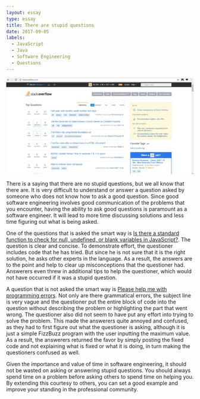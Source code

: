 ```yaml
---
layout: essay
type: essay
title: There are stupid questions
date: 2017-09-05
labels:
  - JavaScript
  - Java
  - Software Engineering
  - Questions
---
```


<img class="ui image" src="../images/stack_overflow.jpg">

There is a saying that there are no stupid questions, but we all know that there are. It is very difficult to understand or answer a question asked by someone who does not know how to ask a good question. Since good software engineering involves good communication of the problems that you encounter, having the ability to ask good questions is paramount as a software engineer. It will lead to more time discussing solutions and less time figuring out what is being asked.

One of the questions that is asked the smart way is <a href="https://stackoverflow.com/questions/5515310/is-there-a-standard-function-to-check-for-null-undefined-or-blank-variables-in">Is there a standard function to check for null, undefined, or blank variables in JavaScript?</a>. The question is clear and concise. To demonstrate effort, the questioner includes code that he has tried. But since he is not sure that it is the right solution, he asks other experts in the language. As a result, the answers are to the point and help to clear up misconceptions that the questioner had. Answerers even threw in additional tips to help the questioner, which would not have occurred if it was a stupid question.

A question that is not asked the smart way is <a href="https://stackoverflow.com/questions/31024276/please-help-me-with-java-programming-errors">Please help me with programming errors</a>. Not only are there grammatical errors, the subject line is very vague and the questioner put the entire block of code into the question without describing the problem or highlighting the part that went wrong. The questioner also did not seem to have put any effort into trying to solve the problem. This made the answerers quite annoyed and confused, as they had to first figure out what the questioner is asking, although it is just a simple FizzBuzz program with the user inputting the maximum value. As a result, the answerers returned the favor by simply posting the fixed code and not explaining what is fixed or what it is doing, in turn making the questioners confused as well.

Given the importance and value of time in software engineering, it should not be wasted on asking or answering stupid questions. You should always spend time on a problem before asking others to spend time on helping you. By extending this courtesy to others, you can set a good example and improve your standing in the professional community.
